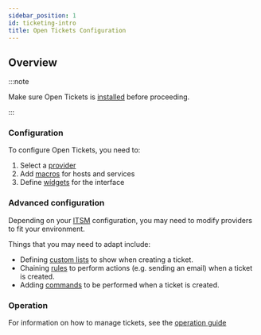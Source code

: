 ```yaml
---
sidebar_position: 1
id: ticketing-intro
title: Open Tickets Configuration
---
```


## Overview

:::note

Make sure Open Tickets is [installed](../ticketing-install.md) before proceeding. 

:::

### Configuration

To configure Open Tickets, you need to:

1. Select a [provider](./config/provider.md)
2. Add  [macros](./config/macros.md) for hosts and services 
3. Define [wídgets](./config/widgets.md) for the interface

### Advanced configuration

Depending on your [ITSM](../../../integrations/itsm/itsm-overview.md) configuration, you may need to modify providers to fit your environment. 

Things that you may need to adapt include:

* Defining [custom lists](./advanced/list-definition.md) to show when creating a ticket.
* Chaining [rules](./advanced/rules.md) to perform actions (e.g. sending an email) when a ticket is created.
* Adding [commands](./advanced/commands.md) to be performed when a ticket is created.


### Operation

For information on how to manage tickets, see the [operation guide](./operation/operation.md)
